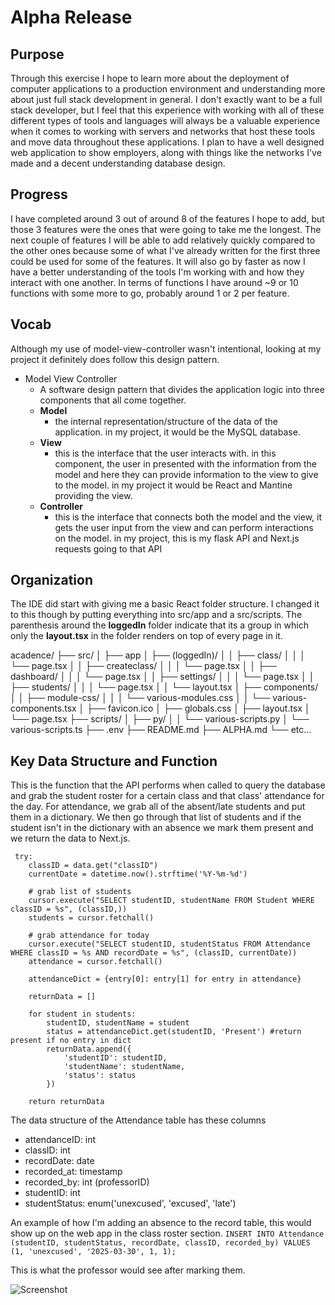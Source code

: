 # Alpha Release

## Purpose
Through this exercise I hope to learn more about the deployment of computer applications to a production environment and understanding more about just full stack development in general. I don't exactly want to be a full stack developer, but I feel that this experience with working with all of these different types of tools and languages will always be a valuable experience when it comes to working with servers and networks that host these tools and move data throughout these applications. I plan to have a well designed web application to show employers, along with things like the networks I've made and a decent understanding database design.

## Progress
I have completed around 3 out of around 8 of the features I hope to add, but those 3 features were the ones that were going to take me the longest. The next couple of features I will be able to add relatively quickly compared to the other ones because some of what I've already written for the first three could be used for some of the features. It will also go by faster as now I have a better understanding of the tools I'm working with and how they interact with one another. In terms of functions I have around ~9 or 10 functions with some more to go, probably around 1 or 2 per feature.

## Vocab
Although my use of model-view-controller wasn't intentional, looking at my project it definitely does follow this design pattern.
* Model View Controller
  * A software design pattern that divides the application logic into three components that all come together. 
  * **Model** 
    * the internal representation/structure of the data of the application. in my project, it would be the MySQL database.
  * **View** 
    *  this is the interface that the user interacts with. in this component, the user in presented with the information from the model and here they can provide information to the view to give to the model. in my project it would be React and Mantine providing the view.
  * **Controller** 
    * this is the interface that connects both the model and the view, it gets the user input from the view and can perform interactions on the model. in my project, this is my flask API and Next.js requests going to that API

## Organization
The IDE did start with giving me a basic React folder structure. I changed it to this though by putting everything into src/app and a src/scripts. The parenthesis around the **loggedIn** folder indicate that its a group in which only the **layout.tsx** in the folder renders on top of every page in it.

acadence/
├── src/
│   ├── app
│   ├── (loggedIn)/
│   │   ├── class/
│   │   │   └── page.tsx
│   │   ├── createclass/
│   │   │   └── page.tsx
│   │   ├── dashboard/
│   │   │   └── page.tsx
│   │   ├── settings/
│   │   │   └── page.tsx
│   │   ├── students/
│   │   │   └── page.tsx
│   │   └── layout.tsx
│   ├── components/
│   │   ├── module-css/
│   │   │   └── various-modules.css
│   │   └── various-components.tsx
│   ├── favicon.ico
│   ├── globals.css
│   ├── layout.tsx
│   └── page.tsx
├── scripts/
│   ├── py/
│   │   └── various-scripts.py
│   └── various-scripts.ts
├── .env
├── README.md
├── ALPHA.md
└── etc...
## Key Data Structure and Function
This is the function that the API performs when called to query the database and grab the student roster for a certain class and that class' attendance for the day. For attendance, we grab all of the absent/late students and put them in a dictionary. We then go through that list of students and if the student isn't in the dictionary with an absence we mark them present and we return the data to Next.js.

     try:
        classID = data.get("classID")
        currentDate = datetime.now().strftime('%Y-%m-%d')

        # grab list of students
        cursor.execute("SELECT studentID, studentName FROM Student WHERE classID = %s", (classID,))
        students = cursor.fetchall()

        # grab attendance for today
        cursor.execute("SELECT studentID, studentStatus FROM Attendance WHERE classID = %s AND recordDate = %s", (classID, currentDate))
        attendance = cursor.fetchall()

        attendanceDict = {entry[0]: entry[1] for entry in attendance}

        returnData = []

        for student in students:
            studentID, studentName = student
            status = attendanceDict.get(studentID, 'Present') #return present if no entry in dict
            returnData.append({
                'studentID': studentID,
                'studentName': studentName,
                'status': status
            })

        return returnData
The data structure of the Attendance table has these columns
* attendanceID: int
* classID: int
* recordDate: date
* recorded_at: timestamp
* recorded_by: int (professorID)
* studentID: int
* studentStatus: enum('unexcused', 'excused', 'late')

An example of how I'm adding an absence to the record table, this would show up on the web app in the class roster section.
`INSERT INTO Attendance (studentID, studentStatus, recordDate, classID, recorded_by) VALUES
(1, 'unexcused', '2025-03-30', 1, 1);`

This is what the professor would see after marking them.

![Screenshot](https://i.ibb.co/01zzN0V/Screenshot-2025-03-31-at-8-44-06-AM.png)
